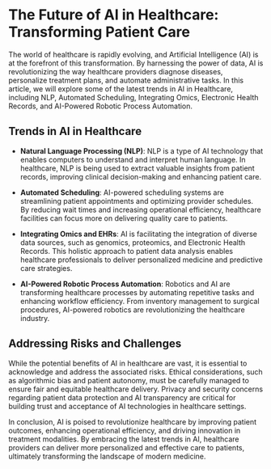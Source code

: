 # The Future of AI in Healthcare: Transforming Patient Care

The world of healthcare is rapidly evolving, and Artificial Intelligence (AI) is at the forefront of this transformation. By harnessing the power of data, AI is revolutionizing the way healthcare providers diagnose diseases, personalize treatment plans, and automate administrative tasks. In this article, we will explore some of the latest trends in AI in Healthcare, including NLP, Automated Scheduling, Integrating Omics, Electronic Health Records, and AI-Powered Robotic Process Automation.

## Trends in AI in Healthcare

* **Natural Language Processing (NLP)**: NLP is a type of AI technology that enables computers to understand and interpret human language. In healthcare, NLP is being used to extract valuable insights from patient records, improving clinical decision-making and enhancing patient care.

* **Automated Scheduling**: AI-powered scheduling systems are streamlining patient appointments and optimizing provider schedules. By reducing wait times and increasing operational efficiency, healthcare facilities can focus more on delivering quality care to patients.

* **Integrating Omics and EHRs**: AI is facilitating the integration of diverse data sources, such as genomics, proteomics, and Electronic Health Records. This holistic approach to patient data analysis enables healthcare professionals to deliver personalized medicine and predictive care strategies.

* **AI-Powered Robotic Process Automation**: Robotics and AI are transforming healthcare processes by automating repetitive tasks and enhancing workflow efficiency. From inventory management to surgical procedures, AI-powered robotics are revolutionizing the healthcare industry.

## Addressing Risks and Challenges

While the potential benefits of AI in healthcare are vast, it is essential to acknowledge and address the associated risks. Ethical considerations, such as algorithmic bias and patient autonomy, must be carefully managed to ensure fair and equitable healthcare delivery. Privacy and security concerns regarding patient data protection and AI transparency are critical for building trust and acceptance of AI technologies in healthcare settings.

In conclusion, AI is poised to revolutionize healthcare by improving patient outcomes, enhancing operational efficiency, and driving innovation in treatment modalities. By embracing the latest trends in AI, healthcare providers can deliver more personalized and effective care to patients, ultimately transforming the landscape of modern medicine.